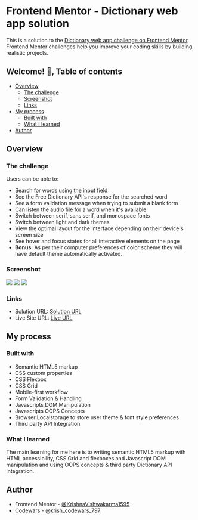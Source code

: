 # Frontend Mentor - Dictionary web app solution

This is a solution to the [Dictionary web app challenge on Frontend Mentor](https://www.frontendmentor.io/challenges/dictionary-web-app-h5wwnyuKFL). Frontend Mentor challenges help you improve your coding skills by building realistic projects.

## Welcome! 👋, Table of contents

- [Overview](#overview)
  - [The challenge](#the-challenge)
  - [Screenshot](#screenshot)
  - [Links](#links)
- [My process](#my-process)
  - [Built with](#built-with)
  - [What I learned](#what-i-learned)  
- [Author](#author)

## Overview

### The challenge

Users can be able to:

- Search for words using the input field
- See the Free Dictionary API's response for the searched word
- See a form validation message when trying to submit a blank form
- Can listen the audio file for a word when it's available
- Switch between serif, sans serif, and monospace fonts
- Switch between light and dark themes
- View the optimal layout for the interface depending on their device's screen size
- See hover and focus states for all interactive elements on the page
- **Bonus**: As per their computer preferences of color scheme they will have default theme automatically activated.

### Screenshot

![](./active-states-theme-1.png)
![](./active-states-theme-2.png)
![](./active-state-theme-3.png)

### Links

- Solution URL: [Solution URL](https://www.frontendmentor.io/solutions/responsive-theme-based-calculator-app-using-javascript-oops-concept-HoP-1VdQjX)
- Live Site URL: [Live URL](https://krishnavishwakarma1595.github.io/frontend-mentor/Intermediate/calculator-app/)

## My process

### Built with

- Semantic HTML5 markup
- CSS custom properties
- CSS Flexbox
- CSS Grid
- Mobile-first workflow
- Form Validation & Handling
- Javascripts DOM Manipulation
- Javascripts OOPS Concepts
- Browser Localstorage to store user theme & font style preferences
- Third party API Integration

### What I learned

The main learning for me here is to writing semantic HTML5 markup with HTML accessibility, CSS Grid and flexboxes and Javascript DOM manipulation and using OOPS concepts & third party Dictionary API integration.

## Author

- Frontend Mentor - [@KrishnaVishwakarma1595](https://www.frontendmentor.io/profile/KrishnaVishwakarma1595)
- Codewars - [@krish_codewars_797](https://www.codewars.com/users/krish_codewars_797)
